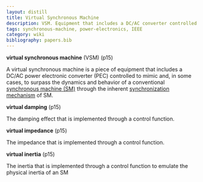 ```yaml
---
layout: distill
title: Virtual Synchronous Machine
description: VSM. Equipment that includes a DC/AC converter controlled to mimic a conventional synchronous machine.
tags: synchronous-machine, power-electronics, IEEE
category: wiki
bibliography: papers.bib
---
```


**virtual synchronous machine** (VSM) <d-cite key="ieee2025std2988"></d-cite> (p15)

A virtual synchronous machine is a piece of equipment that includes a DC/AC power electronic converter (PEC) controlled to mimic and, in some cases, to surpass the dynamics and behavior of a conventional [synchronous machine (SM)](/pswiki/synchronous-machine) through the inherent [synchronization mechanism](/pswiki/synchronization) of SM.

**virtual damping** <d-cite key="ieee2025std2988"></d-cite> (p15)

The damping effect that is implemented through a control function.

**virtual impedance** <d-cite key="ieee2025std2988"></d-cite> (p15)

The impedance that is implemented through a control function.

**virtual inertia** <d-cite key="ieee2025std2988"></d-cite> (p15)

The inertia that is implemented through a control function to emulate the physical inertia of an SM

<br>
